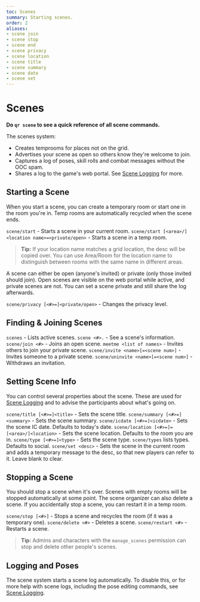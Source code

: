 ```yaml
---
toc: Scenes
summary: Starting scenes.
order: 2
aliases:
- scene join
- scene stop
- scene end
- scene privacy
- scene location
- scene title
- scene summary
- scene date
- scene set
---
```

# Scenes
**Do `qr scene` to see a quick reference of all scene commands.**

The scenes system:

* Creates temprooms for places not on the grid.
* Advertises your scene as open so others know they're welcome to join.
* Captures a log of poses, skill rolls and combat messages without the OOC spam.
* Shares a log to the game's web portal. See [Scene Logging](/help/logging) for more.

## Starting a Scene

When you start a scene, you can create a temporary room or start one in the room you're in.  Temp rooms are automatically recycled when the scene ends.

`scene/start` - Starts a scene in your current room.
`scene/start [<area>/]<location name>=<private/open>` - Starts a scene in a temp room.

> **Tip:** If your location name matches a grid location, the desc will be copied over.  You can use Area/Room for the location name to distinguish between rooms with the same name in different areas.

A scene can either be open (anyone's invited) or private (only those invited should join). Open scenes are visible on the web portal while active, and private scenes are not. You can set a scene private and still share the log afterwards.

`scene/privacy [<#>=]<private/open>` - Changes the privacy level.

## Finding & Joining Scenes

`scenes` - Lists active scenes.
`scene <#>.` - See a scene's information.
`scene/join <#>` - Joins an open scene.
`meetme <list of names>` - Invites others to join your private scene.
`scene/invite <name>[=<scene num>]` - Invites someone to a private scene.
`scene/uninvite <name>[=<scene num>]` - Withdraws an invitation.

## Setting Scene Info

You can control several properties about the scene.  These are used for [Scene Logging](/help/logging) and to advise the participants about what's going on.

`scene/title [<#>=]<title>` - Sets the scene title.
`scene/summary [<#>=]<summary>` - Sets the scene summary.
`scene/icdate [<#>=]<icdate>` - Sets the scene IC date. Defaults to today's date.
`scene/location [<#>=]=[<area>/]<location>` - Sets the scene location. Defaults to the room you are in.
`scene/type [<#>=]<type>` - Sets the scene type.  `scene/types` lists types. Defaults to social.
`scene/set <desc>` - Sets the scene in the current room and adds a temporary message to the desc, so that new players can refer to it.  Leave blank to clear.

## Stopping a Scene

You should stop a scene when it's over.  Scenes with empty rooms will be stopped automatically at some point.  The scene organizer can also delete a scene.  If you accidentally stop a scene, you can restart it in a temp room.

`scene/stop [<#>]` - Stops a scene and recycles the room (if it was a temporary one).
`scene/delete <#>` - Deletes a scene.
`scene/restart <#>` - Restarts a scene.

> **Tip:** Admins and characters with the `manage_scenes` permission can stop and delete other people's scenes.

## Logging and Poses

The scene system starts a scene log automatically.  To disable this, or for more help with scene logs, including the pose editing commands, see [Scene Logging](/help/logging).
